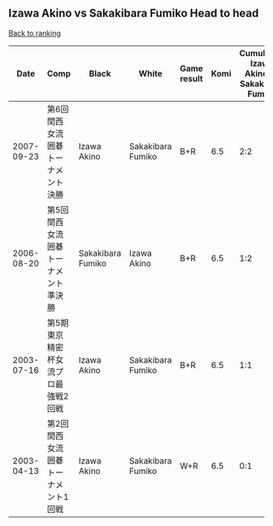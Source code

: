 ## Izawa Akino vs Sakakibara Fumiko Head to head

[Back to ranking](../../index.md)




| **Date** | **Comp** | **Black** | **White** | **Game result** | **Komi** | **Cumulative Izawa Akino vs Sakakibara Fumiko** | **Izawa Akino streak** | **Sakakibara Fumiko streak** | 
| --- | --- | --- | --- | --- | --- | --- | --- | --- |
| 2007-09-23 | 第6回関西女流囲碁トーナメント決勝 | Izawa Akino | Sakakibara Fumiko | B+R | 6.5 | 2:2 | 1 | 0 | 
| 2006-08-20 | 第5回関西女流囲碁トーナメント準決勝 | Sakakibara Fumiko | Izawa Akino | B+R | 6.5 | 1:2 | 0 | 1 | 
| 2003-07-16 | 第5期東京精密杯女流プロ最強戦2回戦 | Izawa Akino | Sakakibara Fumiko | B+R | 6.5 | 1:1 | 1 | 0 | 
| 2003-04-13 | 第2回関西女流囲碁トーナメント1回戦 | Izawa Akino | Sakakibara Fumiko | W+R | 6.5 | 0:1 | 0 | 1 |




